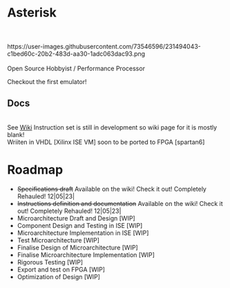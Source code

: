 # Asterisk
<br>
<br>
<img>https://user-images.githubusercontent.com/73546596/231494043-c1bed60c-20b2-483d-aa30-1adc063dac93.png</img>
<br>
<br>
Open Source Hobbyist / Performance Processor

Checkout the first emulator!

## Docs
<br>
See <a href="github.com/trrsrobotics/Asterisk/wiki">Wiki</a>
Instruction set is still in development so wiki page for it is mostly blank!
<br>
Wriiten in VHDL [Xilinx ISE VM] soon to be ported to FPGA [spartan6]

# Roadmap

* <del>Specifications draft</del> Available on the wiki! Check it out! Completely Rehauled! 12|05|23|
* <del>Instructions definition and documentation</del> Available on the wiki! Check it out! Completely Rehauled! 12|05|23|
* Microarchitecture Draft and Design [WIP]
* Component Design and Testing in ISE [WIP]
* Microarchitecture Implementation in ISE [WIP]
* Test Microarchitecture [WIP]
* Finalise Design of Microarchitecture [WIP]
* Finalise Microarchitecture Implementation [WIP]
* Rigorous Testing [WIP]
* Export and test on FPGA [WIP]
* Optimization of Design [WIP]

